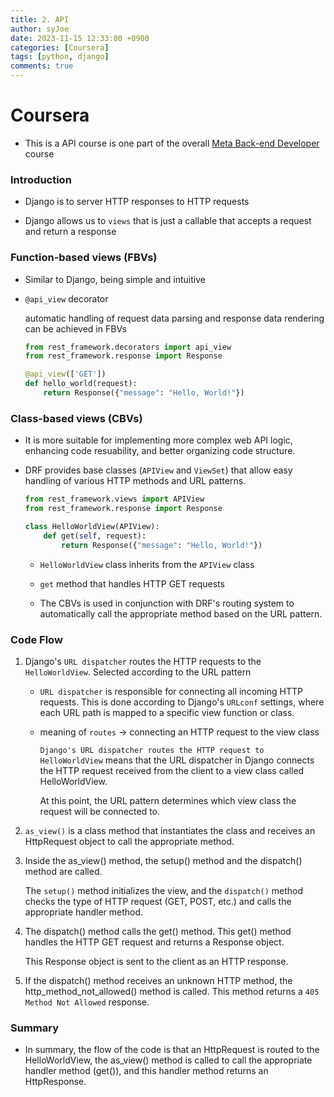 ```yaml
---
title: 2. API
author: syJoe
date: 2023-11-15 12:33:00 +0900
categories: [Coursera]
tags: [python, django]
comments: true  
---
```


# Coursera
- This is a API course is one part of the overall [Meta Back-end Developer](https://www.coursera.org/professional-certificates/meta-back-end-developer) course

### **Introduction**

- Django is to server HTTP responses to HTTP requests

- Django allows us to `views` that is just a callable that accepts a request and return a response

### **Function-based views (FBVs)**

- Similar to Django, being simple and intuitive

- `@api_view` decorator

    automatic handling of request data parsing and response data rendering can be achieved in FBVs

    ```python
    from rest_framework.decorators import api_view
    from rest_framework.response import Response

    @api_view(['GET'])
    def hello_world(request):
        return Response({"message": "Hello, World!"})
    ```

### **Class-based views (CBVs)**

- It is more suitable for implementing more complex web API logic, enhancing code resuability, and better organizing code structure.

- DRF provides base classes (`APIView` and `ViewSet`) that allow easy handling of various HTTP methods and URL patterns.

    ```python
    from rest_framework.views import APIView
    from rest_framework.response import Response

    class HelloWorldView(APIView):
        def get(self, request):
            return Response({"message": "Hello, World!"})
    ```

    - `HelloWorldView` class inherits from the `APIView` class

    - `get` method that handles HTTP GET requests

    - The CBVs is used in conjunction with DRF's routing system to automatically call the appropriate method based on the URL pattern.


### **Code Flow**

1. Django's `URL dispatcher` routes the HTTP requests to the `HelloWorldView`. Selected according to the URL pattern

    - `URL dispatcher` is responsible for connecting all incoming HTTP requests. This is done according to Django's `URLconf` settings, where each URL path is mapped to a specific view function or class.

    - meaning of `routes`  ->  connecting an HTTP request to the view class

         `Django's URL dispatcher routes the HTTP request to HelloWorldView` means that the URL dispatcher in Django connects the HTTP request received from the client to a view class called HelloWorldView. 
         
         At this point, the URL pattern determines which view class the request will be connected to.

2. `as_view()` is a class method that instantiates the class and receives an HttpRequest object to call the appropriate method.

3. Inside the as_view() method, the setup() method and the dispatch() method are called.

    The `setup()` method initializes the view, and the `dispatch()` method checks the type of HTTP request (GET, POST, etc.) and calls the appropriate handler method.

4. The dispatch() method calls the get() method. This get() method handles the HTTP GET request and returns a Response object. 

    This Response object is sent to the client as an HTTP response.

5. If the dispatch() method receives an unknown HTTP method, the http_method_not_allowed() method is called. This method returns a `405 Method Not Allowed` response.<br/>

### **Summary**
- In summary, the flow of the code is that an HttpRequest is routed to the HelloWorldView, the as_view() method is called to call the appropriate handler method (get()), and this handler method returns an HttpResponse.
